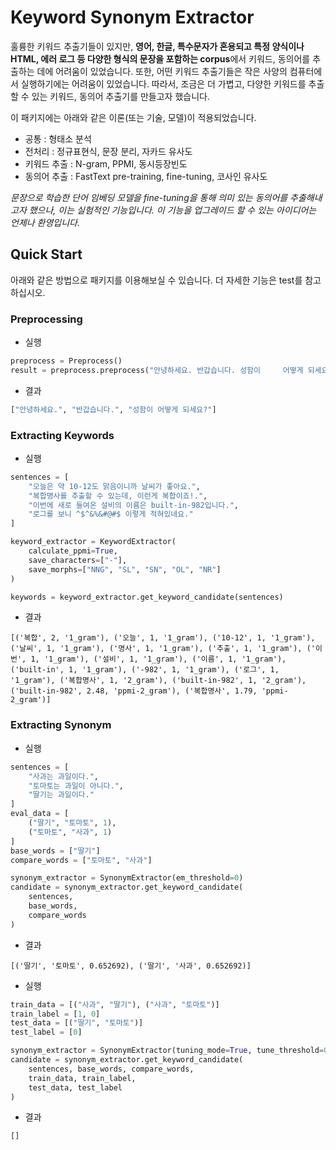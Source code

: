# Keyword Synonym Extractor
훌륭한 키워드 추출기들이 있지만, **영어, 한글, 특수문자가 혼용되고 특정 양식이나 HTML, 에러 로그 등 다양한 형식의 문장을 포함하는 corpus**에서 키워드, 동의어를 추출하는 데에 어려움이 있었습니다. 또한, 어떤 키워드 추출기들은 작은 사양의 컴퓨터에서 실행하기에는 어려움이 있었습니다. 따라서, 조금은 더 가볍고, 다양한 키워드를 추출할 수 있는 키워드, 동의어 추출기를 만들고자 했습니다.

이 패키지에는 아래와 같은 이론(또는 기술, 모델)이 적용되었습니다.
- 공통 : 형태소 분석
- 전처리 : 정규표현식, 문장 분리, 자카드 유사도
- 키워드 추출 : N-gram, PPMI, 동시등장빈도
- 동의어 추출 : FastText pre-training, fine-tuning, 코사인 유사도

*문장으로 학습한 단어 임베딩 모델을 fine-tuning을 통해 의미 있는 동의어를 추출해내고자 했으나, 이는 실험적인 기능입니다. 이 기능을 업그레이드 할 수 있는 아이디어는 언제나 환영입니다.*

## Quick Start
아래와 같은 방법으로 패키지를 이용해보실 수 있습니다. 더 자세한 기능은 test를 참고하십시오.

### Preprocessing
- 실행
``` python
preprocess = Preprocess()
result = preprocess.preprocess("안녕하세요. 반갑습니다. 성함이     어떻게 되세요?")
```
- 결과
``` python
["안녕하세요.", "반갑습니다.", "성함이 어떻게 되세요?"]
```

### Extracting Keywords
- 실행
``` python
sentences = [
    "오늘은 약 10-12도 맑음이니까 날씨가 좋아요.",
    "복합명사를 추출할 수 있는데, 이런게 복합이죠!.",
    "이번에 새로 들여온 설비의 이름은 built-in-982입니다.",
    "로그를 보니 ^$^&%&#@#$ 이렇게 적혀있네요."
]

keyword_extractor = KeywordExtractor(
    calculate_ppmi=True,
    save_characters=["-"], 
    save_morphs=["NNG", "SL", "SN", "OL", "NR"]
)

keywords = keyword_extractor.get_keyword_candidate(sentences)
```
- 결과
```
[('복합', 2, '1_gram'), ('오늘', 1, '1_gram'), ('10-12', 1, '1_gram'), ('날씨', 1, '1_gram'), ('명사', 1, '1_gram'), ('추출', 1, '1_gram'), ('이번', 1, '1_gram'), ('설비', 1, '1_gram'), ('이름', 1, '1_gram'), ('built-in', 1, '1_gram'), ('-982', 1, '1_gram'), ('로그', 1, '1_gram'), ('복합명사', 1, '2_gram'), ('built-in-982', 1, '2_gram'), ('built-in-982', 2.48, 'ppmi-2_gram'), ('복합명사', 1.79, 'ppmi-2_gram')]
```

### Extracting Synonym
- 실행
``` python
sentences = [
    "사과는 과일이다.", 
    "토마토는 과일이 아니다.", 
    "딸기는 과일이다."
]
eval_data = [
    ("딸기", "토마토", 1), 
    ("토마토", "사과", 1)
]
base_words = ["딸기"]
compare_words = ["토마토", "사과"]

synonym_extractor = SynonymExtractor(em_threshold=0)
candidate = synonym_extractor.get_keyword_candidate(
    sentences, 
    base_words, 
    compare_words
)
```
- 결과
```
[('딸기', '토마토', 0.652692), ('딸기', '사과', 0.652692)]
```
- 실행
``` python
train_data = [("사과", "딸기"), ("사과", "토마토")]
train_label = [1, 0]
test_data = [("딸기", "토마토")]
test_label = [0]

synonym_extractor = SynonymExtractor(tuning_mode=True, tune_threshold=0)
candidate = synonym_extractor.get_keyword_candidate(
    sentences, base_words, compare_words, 
    train_data, train_label, 
    test_data, test_label
)
```
- 결과
```
[]
```

